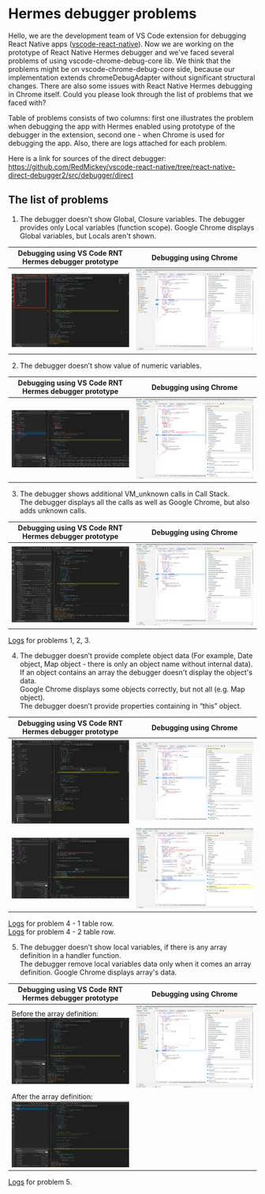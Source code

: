 # Hermes debugger problems

Hello, we are the development team of VS Code extension for debugging React Native apps ([vscode-react-native](https://github.com/microsoft/vscode-react-native)). Now we are working on the prototype of React Native Hermes debugger and we've faced several problems of using vscode-chrome-debug-core lib. We think that the problems might be on vscode-chrome-debug-core side, because our implementation extends chromeDebugAdapter without significant structural changes. There are also some issues with React Native Hermes debugging in Chrome itself. Could you please look through the list of problems that we faced with?

Table of problems consists of two columns: first one illustrates the problem when debugging the app with Hermes enabled using prototype of the debugger in the extension, second one - when Chrome is used for debugging the app. Also, there are logs attached for each problem.

Here is a link for sources of the direct debugger: https://github.com/RedMickey/vscode-react-native/tree/react-native-direct-debugger2/src/debugger/direct

## The list of problems

1) The debugger doesn’t show Global, Closure variables. The debugger provides only Local variables (function scope). Google Chrome displays Global variables, but Locals aren't shown.

  |Debugging using VS Code RNT Hermes debugger prototype|Debugging using Chrome|
  |---|---|
  |<img src="./images2/ScreenShot2019-08-29at13.05.33.png" alt="drawing"/>|<img src="./images2/ScreenShot2019-08-29at13.06.35.png" alt="drawing"/>|

2) The debugger doesn’t show value of numeric variables.

  |Debugging using VS Code RNT Hermes debugger prototype|Debugging using Chrome|
  |---|---|
  |<img src="./images2/ScreenShot2019-08-29at15.21.23.png" alt="drawing"/>|<img src="./images2/ScreenShot2019-08-29at15.23.59.png" alt="drawing"/>|

3) The debugger shows additional VM_unknown calls in Call Stack.
  <br/>The debugger displays all the calls as well as Google Chrome, but also adds unknown calls.

  |Debugging using VS Code RNT Hermes debugger prototype|Debugging using Chrome|
  |---|---|
  |<img src="./images2/ScreenShot2019-08-29at13.10.11.png" alt="drawing"/>|<img src="./images2/ScreenShot2019-08-29at13.10.44.png" alt="drawing"/>|

  [Logs](./logs/appLogs123.txt) for problems 1, 2, 3.

4) The debugger doesn’t provide complete object data (For example, Date object, Map object - there is only an object name without internal data).
  <br/> If an object contains an array the debugger doesn't display the object's data.
  <br/> Google Chrome displays some objects correctly, but not all (e.g. Map object).
  <br/>The debugger doesn’t provide properties containing in “this” object.

  |Debugging using VS Code RNT Hermes debugger prototype|Debugging using Chrome|
  |---|---|
  |<img src="./images2/ScreenShot2019-08-29at13.26.54.png" alt="drawing"/>|<img src="./images2/ScreenShot2019-08-29at13.27.40.png" alt="drawing"/>|
  |<img src="./images2/ScreenShot2019-08-29at16.11.34.png" alt="drawing"/>|<img src="./images2/ScreenShot2019-08-29at15.46.06.png" alt="drawing"/>|

  [Logs](./logs/appLogs4-1.txt) for problem 4 - 1 table row.
  <br/>[Logs](./logs/appLogs4-2.txt) for problem 4 - 2 table row.

5) The debugger doesn’t show local variables, if there is any array definition in a handler function.
  <br/>The debugger remove local variables data only when it comes an array definition. Google Chrome displays array's data.

  |Debugging using VS Code RNT Hermes debugger prototype|Debugging using Chrome|
  |---|---|
  |Before the array definition: <br/><img src="./images2/ScreenShot2019-08-29at15.59.44.png" alt="drawing"/>|<img src="./images2/ScreenShot2019-08-29at16.04.51.png" alt="drawing"/>|
  |After the array definition: <br/><img src="./images2/ScreenShot2019-08-29at16.00.01.png" alt="drawing"/>||

  [Logs](./logs/appLogs5.txt) for problem 5.